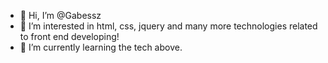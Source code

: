 - 👋 Hi, I’m @Gabessz
- 👀 I’m interested in html, css, jquery and many more technologies related to front end developing!
- 🌱 I’m currently learning the tech above.

<!---
Gabessz/Gabessz is a ✨ special ✨ repository because its `README.md` (this file) appears on your GitHub profile.
You can click the Preview link to take a look at your changes.
--->
